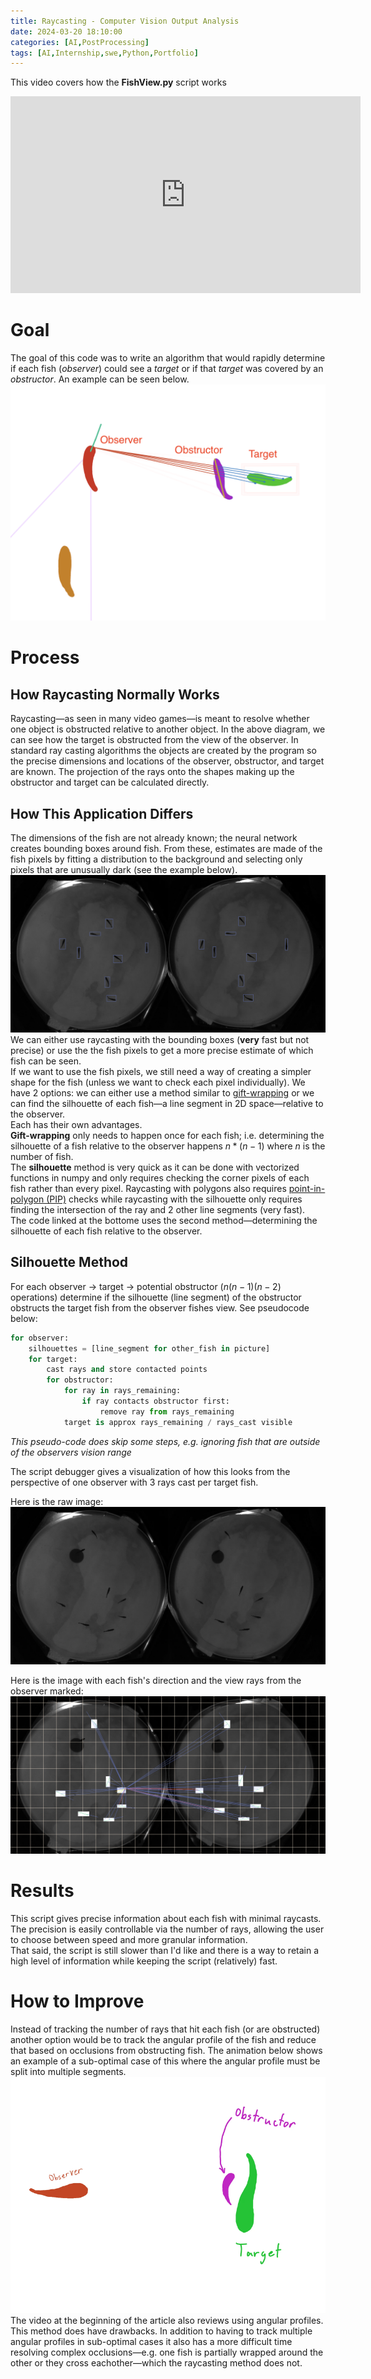 ```yaml
---
title: Raycasting - Computer Vision Output Analysis
date: 2024-03-20 18:10:00
categories: [AI,PostProcessing]
tags: [AI,Internship,swe,Python,Portfolio]
---
```


This video covers how the **FishView.py** script works  
<iframe width="560" height="315" src="https://www.youtube.com/embed/nN6tXBsJKyY?si=RchYc5NgNrYmx5e_" title="YouTube video player" frameborder="0" allow="accelerometer; autoplay; clipboard-write; encrypted-media; gyroscope; picture-in-picture; web-share" referrerpolicy="strict-origin-when-cross-origin" allowfullscreen></iframe>

# Goal
The goal of this code was to write an algorithm that would rapidly determine if each fish (*observer*) could see a *target* or if that *target* was covered by an *obstructor*. An example can be seen below.
![Observer Target Example](../assets/AIFTORaycasting/FishCodeVid1.png)

# Process
## How Raycasting Normally Works
Raycasting—as seen in many video games—is meant to resolve whether one object is obstructed relative to another object. In the above diagram, we can see how the target is obstructed from the view of the observer. In standard ray casting algorithms the objects are created by the program so the precise dimensions and locations of the observer, obstructor, and target are known. The projection of the rays onto the shapes making up the obstructor and target can be calculated directly.  

## How This Application Differs
The dimensions of the fish are not already known; the neural network creates bounding boxes around fish. From these, estimates are made of the fish pixels by fitting a distribution to the background and selecting only pixels that are unusually dark (see the example below).  ![Lab Fish Example](../assets/AIFTORaycasting/FishTestImage1.PNG)  
We can either use raycasting with the bounding boxes (**very** fast but not precise) or use the the fish pixels to get a more precise estimate of which fish can be seen.  
If we want to use the fish pixels, we still need a way of creating a simpler shape for the fish (unless we want to check each pixel individually). We have 2 options: we can either use a method similar to [gift-wrapping](https://en.wikipedia.org/wiki/Gift_wrapping_algorithm) or we can find the silhouette of each fish—a line segment in 2D space—relative to the observer.  
Each has their own advantages.  
**Gift-wrapping** only needs to happen once for each fish; i.e. determining the silhouette of a fish relative to the observer happens $n*(n-1)$ where $n$ is the number of fish.  
The **silhouette** method is very quick as it can be done with vectorized functions in numpy and only requires checking the corner pixels of each fish rather than every pixel. Raycasting with polygons also requires [point-in-polygon (PIP)](https://en.wikipedia.org/wiki/Point_in_polygon#:~:text=One%20simple%20way%20of%20finding,an%20even%20number%20of%20times.) checks while raycasting with the silhouette only requires finding the intersection of the ray and 2 other line segments (very fast).  
The code linked at the bottome uses the second method—determining the silhouette of each fish relative to the observer.

## Silhouette Method
For each observer -> target -> potential obstructor ($n(n-1)(n-2)$ operations) determine if the silhouette (line segment) of the obstructor obstructs the target fish from the observer fishes view. See pseudocode below:
```python
for observer:
    silhouettes = [line_segment for other_fish in picture]
    for target:
        cast rays and store contacted points
        for obstructor:
            for ray in rays_remaining:
                if ray contacts obstructor first:
                    remove ray from rays_remaining
            target is approx rays_remaining / rays_cast visible
```
*This pseudo-code does skip some steps, e.g. ignoring fish that are outside of the observers vision range*  

The script debugger gives a visualization of how this looks from the perspective of one observer with 3 rays cast per target fish.  

Here is the raw image: ![Frame1282](../assets/AIFTORaycasting/frame1282.jpg)  

Here is the image with each fish's direction and the view rays from the observer marked: ![Frame1282Debug](../assets/AIFTORaycasting/frame1282DebugExample.png)


# Results
This script gives precise information about each fish with minimal raycasts. The precision is easily controllable via the number of rays, allowing the user to choose between speed and more granular information.  
That said, the script is still slower than I'd like and there is a way to retain a high level of information while keeping the script (relatively) fast.

# How to Improve
Instead of tracking the number of rays that hit each fish (or are obstructed) another option would be to track the angular profile of the fish and reduce that based on occlusions from obstructing fish. The animation below shows an example of a sub-optimal case of this where the angular profile must be split into multiple segments.
![AngularProfileGif](../assets/AIFTORaycasting/FishCodeVid2.gif)
The video at the beginning of the article also reviews using angular profiles.  
This method does have drawbacks. In addition to having to track multiple angular profiles in sub-optimal cases it also has a more difficult time resolving complex occlusions—e.g. one fish is partially wrapped around the other or they cross eachother—which the raycasting method does not.